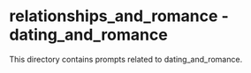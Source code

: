# relationships_and_romance - dating_and_romance

This directory contains prompts related to dating_and_romance.